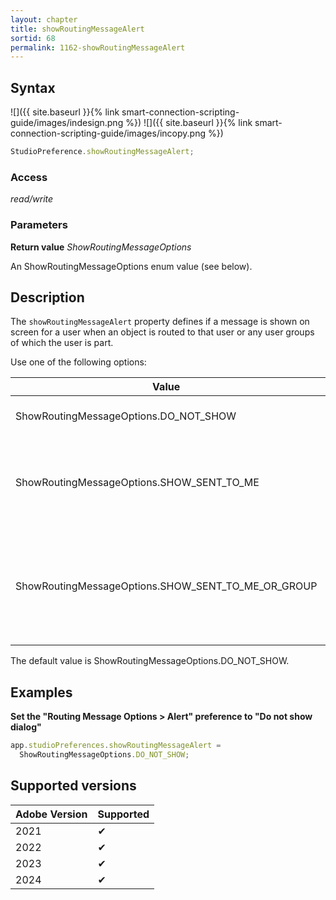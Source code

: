 ```yaml
---
layout: chapter
title: showRoutingMessageAlert
sortid: 68
permalink: 1162-showRoutingMessageAlert
---
```


## Syntax

![]({{ site.baseurl }}{% link smart-connection-scripting-guide/images/indesign.png %}) ![]({{ site.baseurl }}{% link smart-connection-scripting-guide/images/incopy.png %})

```javascript
StudioPreference.showRoutingMessageAlert;
```

### Access

_read/write_

### Parameters

**Return value** _ShowRoutingMessageOptions_

An ShowRoutingMessageOptions enum value (see below).

## Description

The `showRoutingMessageAlert` property defines if a message is shown on screen for a user when an object is routed to that user or any user groups of which the user is part.

Use one of the following options:

| Value                                              | Description                                                                                    |
| -------------------------------------------------- | ---------------------------------------------------------------------------------------------- |
| ShowRoutingMessageOptions.DO_NOT_SHOW              | No message is shown.                                                                           |
| ShowRoutingMessageOptions.SHOW_SENT_TO_ME          | A message is shown when an object is routed to the user only.                                  |
| ShowRoutingMessageOptions.SHOW_SENT_TO_ME_OR_GROUP | A message is shown when an object is routed to the user or any of the groups the user is part. |

The default value is ShowRoutingMessageOptions.DO_NOT_SHOW.

## Examples

**Set the "Routing Message Options > Alert" preference to "Do not show dialog"**

```javascript
app.studioPreferences.showRoutingMessageAlert =
  ShowRoutingMessageOptions.DO_NOT_SHOW;
```

## Supported versions

| Adobe Version | Supported |
| ------------- | --------- |
| 2021          | ✔         |
| 2022          | ✔         |
| 2023          | ✔         |
| 2024          | ✔         |
